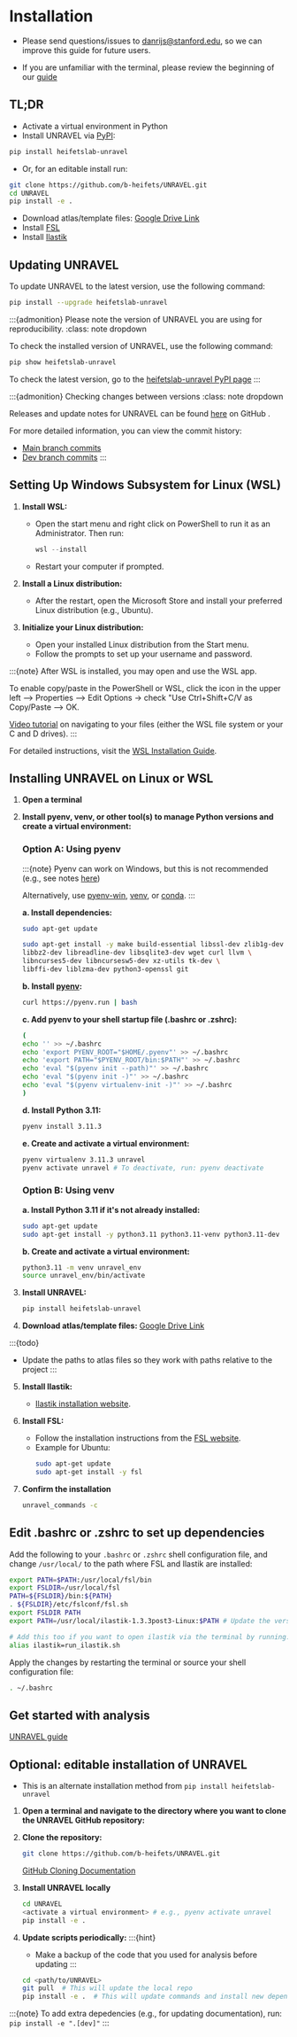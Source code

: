 # Installation

* Please send questions/issues to [danrijs@stanford.edu](mailto:danrijs@stanford.edu), so we can improve this guide for future users.

* If you are unfamiliar with the terminal, please review the beginning of our [guide](https://b-heifets.github.io/UNRAVEL/guide.html)


## TL;DR
* Activate a virtual environment in Python
* Install UNRAVEL via [PyPI](https://pypi.org/project/heifetslab-unravel/):
```bash
pip install heifetslab-unravel
```
* Or, for an editable install run:
```bash
git clone https://github.com/b-heifets/UNRAVEL.git
cd UNRAVEL
pip install -e .
```
* Download atlas/template files: [Google Drive Link](https://drive.google.com/drive/folders/1iZjQlPc2kPagnVsjWEFFObLlkSc2yRf9?usp=sharing)
* Install [FSL](https://fsl.fmrib.ox.ac.uk/fsl/fslwiki/FslInstallation)
* Install [Ilastik](https://www.ilastik.org/download.html)



## Updating UNRAVEL

To update UNRAVEL to the latest version, use the following command:

```bash
pip install --upgrade heifetslab-unravel
```

:::{admonition} Please note the version of UNRAVEL you are using for reproducibility.
:class: note dropdown

To check the installed version of UNRAVEL, use the following command:

```bash
pip show heifetslab-unravel

```

To check the latest version, go to the [heifetslab-unravel PyPI page](https://pypi.org/project/heifetslab-unravel/)
:::

:::{admonition} Checking changes between versions
:class: note dropdown

Releases and update notes for UNRAVEL can be found [here](https://github.com/b-heifets/UNRAVEL/releases) on GitHub .

For more detailed information, you can view the commit history:
* [Main branch commits](https://github.com/b-heifets/UNRAVEL/commits/main)
* [Dev branch commits](https://github.com/b-heifets/UNRAVEL/commits/dev)
:::


## Setting Up Windows Subsystem for Linux (WSL)

1. **Install WSL:**

    - Open the start menu and right click on PowerShell to run it as an Administrator. Then run:
      ```powershell
      wsl --install
      ```

    - Restart your computer if prompted.

2. **Install a Linux distribution:**

    - After the restart, open the Microsoft Store and install your preferred Linux distribution (e.g., Ubuntu).

3. **Initialize your Linux distribution:**

    - Open your installed Linux distribution from the Start menu.
    - Follow the prompts to set up your username and password.

:::{note}
After WSL is installed, you may open and use the WSL app. 

To enable copy/paste in the PowerShell or WSL, click the icon in the upper left --> Properties --> Edit Options -> check "Use Ctrl+Shift+C/V as Copy/Paste --> OK. 

[Video tutorial](https://www.youtube.com/watch?v=i547sSXhq0E) on navigating to your files (either the WSL file system or your C and D drives).
:::

For detailed instructions, visit the [WSL Installation Guide](https://docs.microsoft.com/en-us/windows/wsl/install).

## Installing UNRAVEL on Linux or WSL

1. **Open a terminal**

2. **Install pyenv, venv, or other tool(s) to manage Python versions and create a virtual environment:**

    ### Option A: Using pyenv

    :::{note}
    Pyenv can work on Windows, but this is not recommended (e.g., see notes [here](https://github.com/pyenv/pyenv))
    
    Alternatively, use [pyenv-win](https://github.com/pyenv-win/pyenv-win), [venv](https://docs.python.org/3/library/venv.html), or [conda](https://conda.io/projects/conda/en/latest/user-guide/install/index.html).
    :::

    **a. Install dependencies:**
    ```bash
    sudo apt-get update

    sudo apt-get install -y make build-essential libssl-dev zlib1g-dev \
    libbz2-dev libreadline-dev libsqlite3-dev wget curl llvm \
    libncurses5-dev libncursesw5-dev xz-utils tk-dev \
    libffi-dev liblzma-dev python3-openssl git
    ```

    **b. Install [pyenv](https://github.com/pyenv/pyenv#installation):**
    ```bash
    curl https://pyenv.run | bash
    ```

    **c. Add pyenv to your shell startup file (.bashrc or .zshrc):**
    ```bash
    (
    echo '' >> ~/.bashrc
    echo 'export PYENV_ROOT="$HOME/.pyenv"' >> ~/.bashrc
    echo 'export PATH="$PYENV_ROOT/bin:$PATH"' >> ~/.bashrc
    echo 'eval "$(pyenv init --path)"' >> ~/.bashrc
    echo 'eval "$(pyenv init -)"' >> ~/.bashrc
    echo 'eval "$(pyenv virtualenv-init -)"' >> ~/.bashrc
    )
    ```

    **d. Install Python 3.11:**
    ```bash
    pyenv install 3.11.3
    ```

    **e. Create and activate a virtual environment:**
    ```bash
    pyenv virtualenv 3.11.3 unravel
    pyenv activate unravel # To deactivate, run: pyenv deactivate
    ```

    ### Option B: Using venv

    **a. Install Python 3.11 if it's not already installed:**
    ```bash
    sudo apt-get update
    sudo apt-get install -y python3.11 python3.11-venv python3.11-dev
    ```

    **b. Create and activate a virtual environment:**
    ```bash
    python3.11 -m venv unravel_env
    source unravel_env/bin/activate
    ```


3. **Install UNRAVEL:**
    ```bash
    pip install heifetslab-unravel
    ```

4. **Download atlas/template files:**
    [Google Drive Link](https://drive.google.com/drive/folders/1iZjQlPc2kPagnVsjWEFFObLlkSc2yRf9?usp=sharing)

:::{todo}
* Update the paths to atlas files so they work with paths relative to the project
:::

5. **Install Ilastik:**
    - [Ilastik installation website](https://www.ilastik.org/download.html).

6. **Install FSL:**
    - Follow the installation instructions from the [FSL website](https://fsl.fmrib.ox.ac.uk/fsl/fslwiki/FslInstallation).
    - Example for Ubuntu:
        ```bash
        sudo apt-get update
        sudo apt-get install -y fsl
        ```

7. **Confirm the installation**
    ```bash
    unravel_commands -c 
    ```

## Edit .bashrc or .zshrc to set up dependencies

Add the following to your `.bashrc` or `.zshrc` shell configuration file, and change `/usr/local/` to the path where FSL and Ilastik are installed:

```bash
export PATH=$PATH:/usr/local/fsl/bin
export FSLDIR=/usr/local/fsl
PATH=${FSLDIR}/bin:${PATH}
. ${FSLDIR}/etc/fslconf/fsl.sh
export FSLDIR PATH
export PATH=/usr/local/ilastik-1.3.3post3-Linux:$PATH # Update the version

# Add this too if you want to open ilastik via the terminal by running: ilastik
alias ilastik=run_ilastik.sh
```

Apply the changes by restarting the terminal or source your shell configuration file: 
```bash
. ~/.bashrc
```


## Get started with analysis 

[UNRAVEL guide](https://b-heifets.github.io/UNRAVEL/guide.html)


## Optional: editable installation of UNRAVEL

* This is an alternate installation method from `pip install heifetslab-unravel`

1. **Open a terminal and navigate to the directory where you want to clone the UNRAVEL GitHub repository:**

2. **Clone the repository:**
    ```bash
    git clone https://github.com/b-heifets/UNRAVEL.git
    ```
    [GitHub Cloning Documentation](https://docs.github.com/en/repositories/creating-and-managing-repositories/cloning-a-repository)

3. **Install UNRAVEL locally**
    ```bash
    cd UNRAVEL
    <activate a virtual environment> # e.g., pyenv activate unravel
    pip install -e .
    ```

4. **Update scripts periodically:**
    :::{hint}
    * Make a backup of the code that you used for analysis before updating
    :::

    ```bash
    cd <path/to/UNRAVEL>
    git pull  # This will update the local repo
    pip install -e .  # This will update commands and install new dependencies
    ```

:::{note}
To add extra depedencies (e.g., for updating documentation), run: ``pip install -e ".[dev]"``
:::